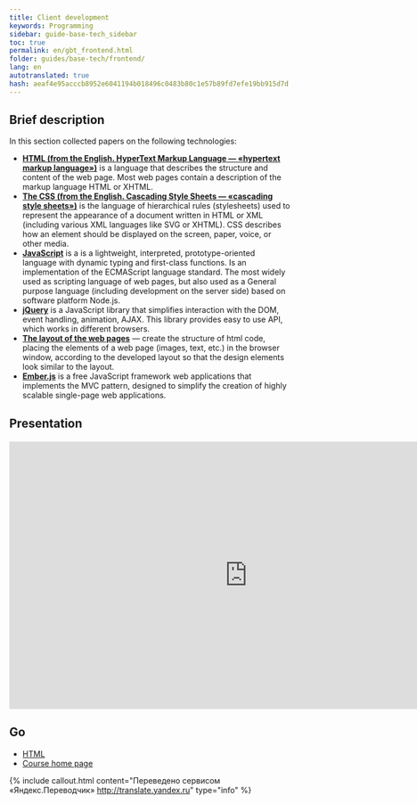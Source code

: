 ```yaml
--- 
title: Client development 
keywords: Programming 
sidebar: guide-base-tech_sidebar 
toc: true 
permalink: en/gbt_frontend.html 
folder: guides/base-tech/frontend/ 
lang: en 
autotranslated: true 
hash: aeaf4e95acccb8952e6041194b018496c0483b80c1e57b89fd7efe19bb915d7d 
--- 
```


## Brief description 

In this section collected papers on the following technologies: 

* [**HTML (from the English. HyperText Markup Language — «hypertext markup language»)**](gbt_html.html) is a language that describes the structure and content of the web page. Most web pages contain a description of the markup language HTML or XHTML. 
* [**The CSS (from the English. Cascading Style Sheets — «cascading style sheets»)**](gbt_css.html) is the language of hierarchical rules (stylesheets) used to represent the appearance of a document written in HTML or XML (including various XML languages like SVG or XHTML). CSS describes how an element should be displayed on the screen, paper, voice, or other media. 
* [**JavaScript**](gbt_javascript.html) is a is a lightweight, interpreted, prototype-oriented language with dynamic typing and first-class functions. Is an implementation of the ECMAScript language standard. The most widely used as scripting language of web pages, but also used as a General purpose language (including development on the server side) based on software platform Node.js. 
* [**jQuery**](gbt_jquery.html) is a JavaScript library that simplifies interaction with the DOM, event handling, animation, AJAX. This library provides easy to use API, which works in different browsers. 
* [**The layout of the web pages**](gbt_layout.html) — create the structure of html code, placing the elements of a web page (images, text, etc.) in the browser window, according to the developed layout so that the design elements look similar to the layout. 
* [**Ember.js**](gbt_emberjs.html) is a free JavaScript framework web applications that implements the MVC pattern, designed to simplify the creation of highly scalable single-page web applications. 

## Presentation 

<div class="thumb-wrap" style="margin-top: 20px; margin-bottom: 20px"> 
<iframe width="854" height="480" src="https://www.youtube.com/embed/Y_ftPixjeLk?list=PLlhqsC7hBaSezv_J4znt-NbFq4MCzcYzk" frameborder="0" allowfullscreen></iframe> 
</div> 

## Go 

* [HTML](gbt_html.html) 
* [Course home page](gbt_landing-page.html)


{% include callout.html content="Переведено сервисом «Яндекс.Переводчик» <http://translate.yandex.ru>" type="info" %}